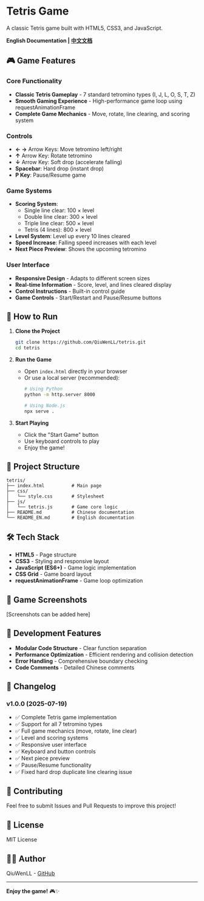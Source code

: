 # Tetris Game

A classic Tetris game built with HTML5, CSS3, and JavaScript.

**English Documentation | [中文文档](README.md)**

## 🎮 Game Features

### Core Functionality
- **Classic Tetris Gameplay** - 7 standard tetromino types (I, J, L, O, S, T, Z)
- **Smooth Gaming Experience** - High-performance game loop using requestAnimationFrame
- **Complete Game Mechanics** - Move, rotate, line clearing, and scoring system

### Controls
- **← →** Arrow Keys: Move tetromino left/right
- **↑** Arrow Key: Rotate tetromino
- **↓** Arrow Key: Soft drop (accelerate falling)
- **Spacebar**: Hard drop (instant drop)
- **P Key**: Pause/Resume game

### Game Systems
- **Scoring System**:
  - Single line clear: 100 × level
  - Double line clear: 300 × level
  - Triple line clear: 500 × level
  - Tetris (4 lines): 800 × level
- **Level System**: Level up every 10 lines cleared
- **Speed Increase**: Falling speed increases with each level
- **Next Piece Preview**: Shows the upcoming tetromino

### User Interface
- **Responsive Design** - Adapts to different screen sizes
- **Real-time Information** - Score, level, and lines cleared display
- **Control Instructions** - Built-in control guide
- **Game Controls** - Start/Restart and Pause/Resume buttons

## 🚀 How to Run

1. **Clone the Project**
   ```bash
   git clone https://github.com/QiuWenLL/tetris.git
   cd tetris
   ```

2. **Run the Game**
   - Open `index.html` directly in your browser
   - Or use a local server (recommended):
     ```bash
     # Using Python
     python -m http.server 8000
     
     # Using Node.js
     npx serve .
     ```

3. **Start Playing**
   - Click the "Start Game" button
   - Use keyboard controls to play
   - Enjoy the game!

## 📁 Project Structure

```
tetris/
├── index.html          # Main page
├── css/
│   └── style.css       # Stylesheet
├── js/
│   └── tetris.js       # Game core logic
├── README.md           # Chinese documentation
└── README_EN.md        # English documentation
```

## 🛠️ Tech Stack

- **HTML5** - Page structure
- **CSS3** - Styling and responsive layout
- **JavaScript (ES6+)** - Game logic implementation
- **CSS Grid** - Game board layout
- **requestAnimationFrame** - Game loop optimization

## 🎯 Game Screenshots

[Screenshots can be added here]

## 🔧 Development Features

- **Modular Code Structure** - Clear function separation
- **Performance Optimization** - Efficient rendering and collision detection
- **Error Handling** - Comprehensive boundary checking
- **Code Comments** - Detailed Chinese comments

## 📝 Changelog

### v1.0.0 (2025-07-19)
- ✅ Complete Tetris game implementation
- ✅ Support for all 7 tetromino types
- ✅ Full game mechanics (move, rotate, line clear)
- ✅ Level and scoring systems
- ✅ Responsive user interface
- ✅ Keyboard and button controls
- ✅ Next piece preview
- ✅ Pause/Resume functionality
- ✅ Fixed hard drop duplicate line clearing issue

## 🤝 Contributing

Feel free to submit Issues and Pull Requests to improve this project!

## 📄 License

MIT License

## 👨‍💻 Author

QiuWenLL - [GitHub](https://github.com/QiuWenLL)

---

**Enjoy the game!** 🎮✨
